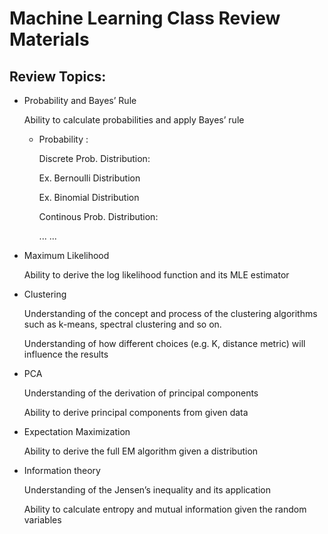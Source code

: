 # Machine Learning Class Review Materials

## Review Topics:

- Probability and Bayes’ Rule

  Ability to calculate probabilities and apply Bayes’ rule
  
  - Probability :
  
    Discrete Prob. Distribution:
    
    Ex. Bernoulli Distribution 
    
    Ex. Binomial Distribution
    
    Continous Prob. Distribution:
    
    
    
    
    
    ... ...
    
   

- Maximum Likelihood

  Ability to derive the log likelihood function and its MLE estimator

- Clustering

  Understanding of the concept and process of the clustering algorithms such as k-means, spectral clustering and so on.

  Understanding of how different choices (e.g. K, distance metric) will influence the results

- PCA

  Understanding of the derivation of principal components 

  Ability to derive principal components from given data

- Expectation Maximization

  Ability to derive the full EM algorithm given a distribution

- Information theory

  Understanding of the Jensen’s inequality and its application

  Ability to calculate entropy and mutual information given the random variables
